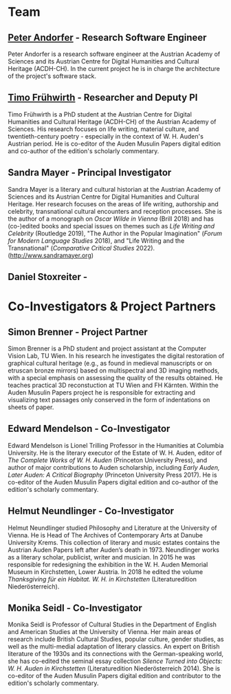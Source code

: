 # **Team**
## **[Peter Andorfer](https://www.oeaw.ac.at/acdh/team/current-team/peter-andorfer)** - Research Software Engineer
Peter Andorfer is a research software engineer at the Austrian Academy of Sciences and its Austrian Centre for Digital Humanities and Cultural Heritage (ACDH-CH). In the current project he is in charge the architecture of the project's software stack.
## **[Timo Frühwirth](https://www.oeaw.ac.at/acdh/team/current-team/timo-sebastian-fruehwirth)** - Researcher and Deputy PI
Timo Frühwirth is a PhD student at the Austrian Centre for Digital Humanities and Cultural Heritage (ACDH-CH) of the Austrian Academy of Sciences. His research focuses on life writing, material culture, and twentieth-century poetry - especially in the context of W. H. Auden's Austrian period. He is co-editor of the Auden Musulin Papers digital edition and co-author of the edition's scholarly commentary.

## **Sandra Mayer** - Principal Investigator
Sandra Mayer is a literary and cultural historian at the Austrian Academy of Sciences and its Austrian Centre for Digital Humanities and Cultural Heritage. Her research focuses on the areas of life writing, authorship and celebrity, transnational cultural encounters and reception processes. She is the author of a monograph on *Oscar Wilde in Vienna* (Brill 2018) and has (co-)edited books and special issues on themes such as *Life Writing and Celebrity* (Routledge 2019), "The Author in the Popular Imagination" (*Forum for Modern Language Studies* 2018), and "Life Writing and the Transnational" (*Comparative Critical Studies* 2022). (http://www.sandramayer.org)

## **Daniel Stoxreiter** - 



# **Co-Investigators & Project Partners**

## **Simon Brenner** - Project Partner
Simon Brenner is a PhD student and project assistant at the Computer Vision Lab, TU Wien. In his research he investigates the digital restoration of graphical cultural heritage (e.g., as found in medieval manuscripts or on etruscan bronze mirrors) based on multispectral and 3D imaging methods, with a special emphasis on assessing the quality of the results obtained. He teaches practical 3D reconstuction at TU Wien and FH Kärnten. Within the Auden Musulin Papers project he is responsible for extracting and visualizing text passages only conserved in the form of indentations on sheets of paper.

## **Edward Mendelson** - Co-Investigator
Edward Mendelson is Lionel Trilling Professor in the Humanities at Columbia University. He is the literary executor of the Estate of W. H. Auden, editor of *The Complete Works of W. H. Auden* (Princeton University Press), and author of major contributions to Auden scholarship, including *Early Auden, Later Auden: A Critical Biography* (Princeton University Press 2017). He is co-editor of the Auden Musulin Papers digital edition and co-author of the edition's scholarly commentary. 

## **Helmut Neundlinger** - Co-Investigator
Helmut Neundlinger studied Philosophy and Literature at the University of Vienna. He is Head of The Archives of Contemporary Arts at Danube University Krems. This collection of literary and music estates contains the Austrian Auden Papers left after Auden’s death in 1973. Neundlinger works as a literary scholar, publicist, writer and musician. In 2015 he was responsible for redesigning the exhibition in the W. H. Auden Memorial Museum in Kirchstetten, Lower Austria. In 2018 he edited the volume *Thanksgiving für ein Habitat. W. H. in Kirchstetten* (Literaturedition Niederösterreich). 

## **Monika Seidl** - Co-Investigator
Monika Seidl is Professor of Cultural Studies in the Department of English and American Studies at the University of Vienna. Her main areas of research include British Cultural Studies, popular culture, gender studies, as well as the multi-medial adaptation of literary classics. An expert on British literature of the 1930s and its connections with the German-speaking world, she has co-edited the seminal essay collection *Silence Turned into Objects: W. H. Auden in Kirchstetten* (Literaturedition Niederösterreich 2014). She is co-editor of the Auden Musulin Papers digital edition and contributor to the edition's scholarly commentary.
